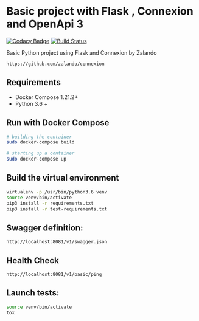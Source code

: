 # Basic project with Flask , Connexion and OpenApi 3

[![Codacy Badge](https://api.codacy.com/project/badge/Grade/5422080cb5614a6ab6d8babc403eee1a)](https://app.codacy.com/app/kevinmmartins/python-flask-connexion-example-openapi3?utm_source=github.com&utm_medium=referral&utm_content=kevinmmartins/python-flask-connexion-example-openapi3&utm_campaign=Badge_Grade_Dashboard)
[![Build Status](https://travis-ci.org/kevinmmartins/python-flask-connexion-example-openapi3.svg?branch=master)](https://travis-ci.org/kevinmmartins/python-flask-connexion-example-openapi3)

Basic Python project using Flask and Connexion by Zalando

```http
https://github.com/zalando/connexion
```

## Requirements

* Docker Compose 1.21.2+
* Python 3.6 +

## Run with Docker Compose

```bash
# building the container
sudo docker-compose build

# starting up a container
sudo docker-compose up
```

## Build the virtual environment

```bash
virtualenv -p /usr/bin/python3.6 venv
source venv/bin/activate
pip3 install -r requirements.txt
pip3 install -r test-requirements.txt
```

## Swagger definition:

```http
http://localhost:8081/v1/swagger.json
```

## Health Check

```http
http://localhost:8081/v1/basic/ping
```

## Launch tests:

```bash
source venv/bin/activate
tox
```
